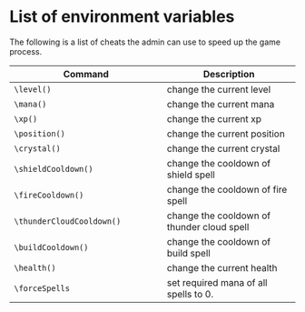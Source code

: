 # List of environment variables
The following is a list of cheats the admin can use to speed up the game process.



| Command                                  | Description                                |
|------------------------------------------|--------------------------------------------|
| `\level()  `                             | change the current level                   | 
| `\mana()            `                    | change the current mana                    |
| `\xp()        `                          | change the current xp                      |
| `\position()        `                    | change the current position                |
| `\crystal()            `                 | change the current crystal                 |
| `\shieldCooldown()                     ` | change the cooldown of shield spell        |
| `\fireCooldown()                     `   | change the cooldown of fire spell          |
| `\thunderCloudCooldown()              `  | change the cooldown of thunder cloud spell |
| `\buildCooldown()               `        | change the cooldown of build spell         |
| `\health()                     `         | change the current health                  |
| `\forceSpells           `                | set required mana of all spells to 0.      |


